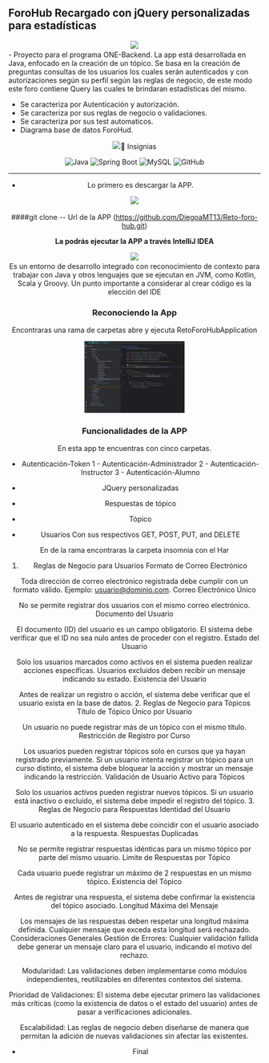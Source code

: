 ##      ForoHub Recargado con jQuery personalizadas para estadísticas
<div align="center"><img src="https://raw.githubusercontent.com/patrickwebsdev/Encriptador-Oracle-Alura/master/img/one.png" width="200"/></div>
- Proyecto para el programa ONE-Backend. La app está desarrollada en Java, enfocado en la creación de un tópico. Se basa en la creación de preguntas consultas de los usuarios los cuales serán autenticados y con autorizaciones según su perfil según las reglas de negocio, de este modo este foro contiene Query las cuales te brindaran estadísticas del mismo.





- Se caracteriza por Autenticación y autorización.
- Se caracteriza por sus reglas de negocio o validaciones.
- Se caracteriza por sus test automaticos.
- Diagrama base de datos ForoHud.
 <div align="center"><img src="https://raw.githubusercontent.com/DiegoaMT13/Reto-foro-hub/refs/heads/main/src/main/java/com/foro_hub/Reto/foro/hub/img/img.png?token=GHSAT0AAAAAAC36ATTACZTXKOL36BVFY7NMZ3YUFVA/></div>


## 📜 Insignias  
![Java]([https://img.shields.io/badge/Java-ED8B00?style=for-the-badge&logo=java&logoColor=white](https://img.shields.io/badge/Java-ED8B00?style=for-the-badge&logo=java&logoColor=white)) ![Spring Boot](https://img.shields.io/badge/Spring_Boot-6DB33F?style=for-the-badge&logo=spring&logoColor=white) ![MySQL](https://img.shields.io/badge/MySQL-4479A1?style=for-the-badge&logo=mysql&logoColor=white) ![GitHub](https://img.shields.io/badge/GitHub-181717?style=for-the-badge&logo=github&logoColor=white)  

---
- Lo primero es descargar la APP.

<div align="center"><img src="https://cdn.prod.website-files.com/5f5a53e153805db840dae2db/64e79ca5aff2fb7295bfddf9_github-que-es.jpg" width="200"/></div>

####git clone -- Url de la APP
(https://github.com/DiegoaMT13/Reto-foro-hub.git)

**La podrás ejecutar la APP a través IntelliJ IDEA**
<div align="center"><img src="https://d3v6byorcue2se.cloudfront.net/wp-content/uploads/2018/09/logoIntelliJ-IDEA.png" width="200"/></div>
Es un entorno de desarrollo integrado con reconocimiento de contexto para trabajar con Java y otros lenguajes que se ejecutan en JVM, como Kotlin, Scala y Groovy. Un punto importante a considerar al crear código es la elección del IDE


### Reconociendo la App

Encontraras una rama de carpetas abre y ejecuta RetoForoHubApplication

<div align="center"><img src="https://raw.githubusercontent.com/DiegoaMT13/Reto-LiteraLura/refs/heads/main/literaLura/src/main/java/com/aluracursos/literaLura/imagenes/Aplicacion.png" width="200"/></div>


### Funcionalidades de la APP
En esta app te encuentras con cinco carpetas.
 - Autenticación-Token
            1 - Autenticación-Administrador
            2 - Autenticación-Instructor
            3 - Autenticación-Alumno
           
- JQuery personalizadas 
- Respuestas de tópico
- Tópico
- Usuarios
Con sus respectivos GET, POST, PUT, and DELETE 

En de la rama encontraras la carpeta insomnia con el Har
<div align="center"><https://raw.githubusercontent.com/DiegoaMT13/Reto-foro-hub/refs/heads/main/src/main/java/com/foro_hub/Reto/foro/hub/img/img_1.png?token=GHSAT0AAAAAAC36ATTALHX5VQ4T3HV5HGZAZ3YUFQQ/></div>

1. Reglas de Negocio para Usuarios
Formato de Correo Electrónico

Toda dirección de correo electrónico registrada debe cumplir con un formato válido.
Ejemplo: usuario@dominio.com.
Correo Electrónico Único

No se permite registrar dos usuarios con el mismo correo electrónico.
Documento del Usuario

El documento (ID) del usuario es un campo obligatorio.
El sistema debe verificar que el ID no sea nulo antes de proceder con el registro.
Estado del Usuario

Solo los usuarios marcados como activos en el sistema pueden realizar acciones específicas.
Usuarios excluidos deben recibir un mensaje indicando su estado.
Existencia del Usuario

Antes de realizar un registro o acción, el sistema debe verificar que el usuario exista en la base de datos.
2. Reglas de Negocio para Tópicos
Título de Tópico Único por Usuario

Un usuario no puede registrar más de un tópico con el mismo título.
Restricción de Registro por Curso

Los usuarios pueden registrar tópicos solo en cursos que ya hayan registrado previamente.
Si un usuario intenta registrar un tópico para un curso distinto, el sistema debe bloquear la acción y mostrar un mensaje indicando la restricción.
Validación de Usuario Activo para Tópicos

Solo los usuarios activos pueden registrar nuevos tópicos.
Si un usuario está inactivo o excluido, el sistema debe impedir el registro del tópico.
3. Reglas de Negocio para Respuestas
Identidad del Usuario

El usuario autenticado en el sistema debe coincidir con el usuario asociado a la respuesta.
Respuestas Duplicadas

No se permite registrar respuestas idénticas para un mismo tópico por parte del mismo usuario.
Límite de Respuestas por Tópico

Cada usuario puede registrar un máximo de 2 respuestas en un mismo tópico.
Existencia del Tópico

Antes de registrar una respuesta, el sistema debe confirmar la existencia del tópico asociado.
Longitud Máxima del Mensaje

Los mensajes de las respuestas deben respetar una longitud máxima definida.
Cualquier mensaje que exceda esta longitud será rechazado.
Consideraciones Generales
Gestión de Errores:
Cualquier validación fallida debe generar un mensaje claro para el usuario, indicando el motivo del rechazo.

Modularidad:
Las validaciones deben implementarse como módulos independientes, reutilizables en diferentes contextos del sistema.

Prioridad de Validaciones:
El sistema debe ejecutar primero las validaciones más críticas (como la existencia de datos o el estado del usuario) antes de pasar a verificaciones adicionales.

Escalabilidad:
Las reglas de negocio deben diseñarse de manera que permitan la adición de nuevas validaciones sin afectar las existentes.



- Final
